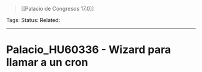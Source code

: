 > [[Palacio de Congresos 17.0]]

Tags: 
Status: 
Related: 

___

# Palacio_HU60336 - Wizard para llamar a un cron

